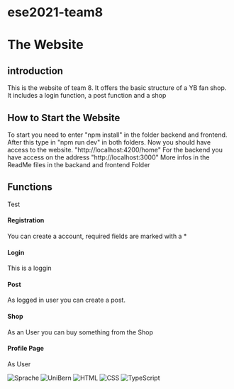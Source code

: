 # ese2021-team8

# The Website

## introduction

This is the website of team 8. It offers the basic structure of a YB fan shop.
It includes a login function, a post function and a shop

## How to Start the Website

To start you need to enter "npm install" in the folder backend and frontend.
After this type in "npm run dev" in both folders.
Now you should have access to the website. "http://localhost:4200/home"
For the backend you have access on the address "http://localhost:3000"
More infos in the ReadMe files in the backand and frontend Folder

## Functions

Test

#### Registration

You can create a account, required fields are marked with a *

#### Login

This is a loggin

#### Post 
As logged in user you can create a post.

#### Shop 
As an User you can buy something from the Shop 

#### Profile Page 
As User 



![Sprache](https://img.shields.io/badge/language-English-red)
![UniBern](https://img.shields.io/badge/organization-UniBern-green)
![HTML](https://img.shields.io/badge/-HTML-blue)
![CSS](https://img.shields.io/badge/-CSS-blue)
![TypeScript](https://img.shields.io/badge/-TypeScript-blue)